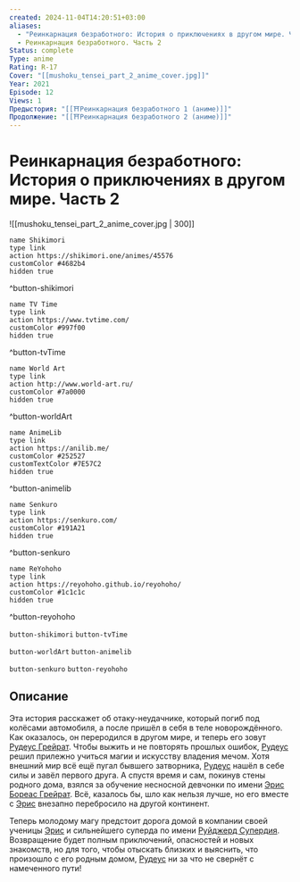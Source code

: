 ```yaml
---
created: 2024-11-04T14:20:51+03:00
aliases:
  - "Реинкарнация безработного: История о приключениях в другом мире. Часть 2"
  - Реинкарнация безработного. Часть 2
Status: complete
Type: anime
Rating: R-17
Cover: "[[mushoku_tensei_part_2_anime_cover.jpg]]"
Year: 2021
Episode: 12
Views: 1
Предыстория: "[[⛩️Реинкарнация безработного 1 (аниме)]]"
Продолжение: "[[⛩️Реинкарнация безработного 2 (аниме)]]"
---
```


# Реинкарнация безработного: История о приключениях в другом мире. Часть 2

![[mushoku_tensei_part_2_anime_cover.jpg | 300]]

```button
name Shikimori
type link
action https://shikimori.one/animes/45576
customColor #4682b4
hidden true
```
^button-shikimori

```button
name TV Time
type link
action https://www.tvtime.com/
customColor #997f00
hidden true
```
^button-tvTime

```button
name World Art
type link
action http://www.world-art.ru/
customColor #7a0000
hidden true
```
^button-worldArt

```button
name AnimeLib
type link
action https://anilib.me/
customColor #252527
customTextColor #7E57C2
hidden true
```
^button-animelib

```button
name Senkuro
type link
action https://senkuro.com/
customColor #191A21
hidden true
```
^button-senkuro

```button
name ReYohoho
type link
action https://reyohoho.github.io/reyohoho/
customColor #1c1c1c
hidden true
```
^button-reyohoho

`button-shikimori` `button-tvTime`

`button-worldArt` `button-animelib`

`button-senkuro` `button-reyohoho`

## Описание

Эта история расскажет об отаку-неудачнике, который погиб под колёсами автомобиля, а после пришёл в себя в теле новорождённого. Как оказалось, он переродился в другом мире, и теперь его зовут [Рудеус Грейрат](https://shikimori.one/characters/111245-rudeus-greyrat). Чтобы выжить и не повторять прошлых ошибок, [Рудеус](https://shikimori.one/characters/111245-rudeus-greyrat) решил прилежно учиться магии и искусству владения мечом. Хотя внешний мир всё ещё пугал бывшего затворника, [Рудеус](https://shikimori.one/characters/111245-rudeus-greyrat) нашёл в себе силы и завёл первого друга. А спустя время и сам, покинув стены родного дома, взялся за обучение несносной девчонки по имени [Эрис Бореас Грейрат](https://shikimori.one/characters/111335-eris-boreas-greyrat). Всё, казалось бы, шло как нельзя лучше, но его вместе с [Эрис](https://shikimori.one/characters/111335-eris-boreas-greyrat) внезапно перебросило на другой континент. 

Теперь молодому магу предстоит дорога домой в компании своей ученицы [Эрис](https://shikimori.one/characters/111335-eris-boreas-greyrat) и сильнейшего суперда по имени [Руйджерд Супердия](https://shikimori.one/characters/111739-ruijerd-superdia). Возвращение будет полным приключений, опасностей и новых знакомств, но для того, чтобы отыскать близких и выяснить, что произошло с его родным домом, [Рудеус](https://shikimori.one/characters/111245-rudeus-greyrat) ни за что не свернёт с намеченного пути!
